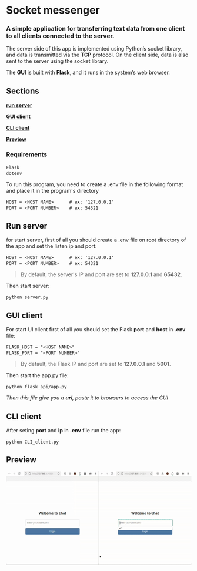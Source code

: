 # Socket messenger


### A simple application for transferring text data from one client to all clients connected to the server.
The server side of this app is implemented using Python’s socket library, and data is transmitted via the **TCP** protocol.
On the client side, data is also sent to the server using the socket library.

The **GUI** is built with **Flask**, and it runs in the system’s web browser.

## Sections
**[run server](#run-server)**

**[GUI client](#gui-client)**

**[CLI client](#cli-client)**

**[Preview](#preview)**


### Requirements
```
Flask
dotenv
```

To run this program, you need to create a .env file in the following format and place it in the program's directory

```
HOST = <HOST NAME>      # ex: '127.0.0.1'
PORT = <PORT NUMBER>    # ex: 54321
```


## Run server

for start server, first of all you should create a .env file on root directory of the app and set the listen ip and port:

```
HOST = <HOST NAME>      # ex: '127.0.0.1'
PORT = <PORT NUMBER>    # ex: 54321
```
> By default, the server's IP and port are set to **127.0.0.1** and **65432**.

Then start server:

```
python server.py
```

## GUI client

For start UI client first of all you should set the Flask **port** and **host** in **.env** file:

```
FLASK_HOST = "<HOST NAME>"
FLASK_PORT = "<PORT NUMBER>"
```

> By default, the Flask IP and port are set to **127.0.0.1** and **5001**.

Then start the app.py file:
```
python flask_api/app.py
```

_Then this file give you a **url**, paste it to browsers to access the GUI_


## CLI client

After seting **port** and **ip** in **.env** file run the app:
```
python CLI_client.py
```


## Preview
![Preview image](./preview.gif)

